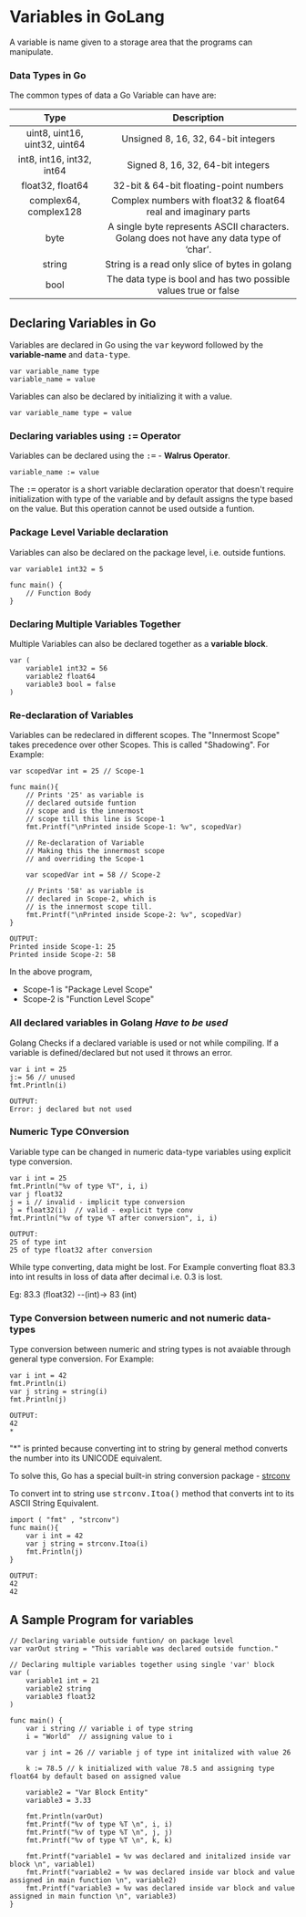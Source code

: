 # Variables in GoLang

A variable is name given to a storage area that the programs can manipulate.

### Data Types in Go

The common types of data a Go Variable can have are:

|             Type              |                                       Description                                        |
| :---------------------------: | :--------------------------------------------------------------------------------------: |
| uint8, uint16, uint32, uint64 |                           Unsigned 8, 16, 32, 64-bit integers                            |
|   int8, int16, int32, int64   |                            Signed 8, 16, 32, 64-bit integers                             |
|       float32, float64        |                          32-bit & 64-bit floating-point numbers                          |
|     complex64, complex128     |             Complex numbers with float32 & float64 real and imaginary parts              |
|             byte              | A single byte represents ASCII characters. Golang does not have any data type of ‘char’. |
|            string             |                      String is a read only slice of bytes in golang                      |
|             bool              |             The data type is bool and has two possible values true or false              |

## **Declaring Variables in Go**

Variables are declared in Go using the <kbd>var</kbd> keyword followed by the **variable-name** and <kbd>data-type</kbd>.

```
var variable_name type   
variable_name = value 
```

Variables can also be declared by initializing it with a value.

```
var variable_name type = value
```

### **Declaring variables using <kbd>:=</kbd> Operator**

Variables can be declared using the <kbd>:=</kbd> - **Walrus Operator**. 

```
variable_name := value
```

The  <kbd>:=</kbd> operator is a short variable declaration operator that doesn't require initialization with type of the variable and by default assigns the type based on the value. But this operation cannot be used outside a funtion.

### **Package Level Variable declaration**

Variables can also be declared on the package level,
i.e. outside funtions.

```
var variable1 int32 = 5  

func main() {                   
    // Function Body
}
```

### **Declaring Multiple Variables Together**

Multiple Variables can also be declared together as a **variable block**.

```
var (
    variable1 int32 = 56
    variable2 float64
    variable3 bool = false
)
```

### **Re-declaration of Variables**

Variables can be redeclared in different scopes. The "Innermost Scope" takes precedence over other Scopes. This is called "Shadowing". For Example:

```
var scopedVar int = 25 // Scope-1 

func main(){                      
	// Prints '25' as variable is   
	// declared outside funtion     
	// scope and is the innermost   
	// scope till this line is Scope-1
	fmt.Printf("\nPrinted inside Scope-1: %v", scopedVar)          
                                   
	// Re-declaration of Variable   
	// Making this the innermost scope
	// and overriding the Scope-1 

	var scopedVar int = 58 // Scope-2 
                                   
	// Prints '58' as variable is   
	// declared in Scope-2, which is
	// is the innermost scope till. 
	fmt.Printf("\nPrinted inside Scope-2: %v", scopedVar)          
} 

OUTPUT:
Printed inside Scope-1: 25
Printed inside Scope-2: 58
```
In the above program,
- Scope-1 is "Package Level Scope"
- Scope-2 is "Function Level Scope"

### **All declared variables in Golang** ***Have to be used***

Golang Checks if a declared variable is used or not while compiling. If a variable is defined/declared but not used it throws an error.

```
var i int = 25
j:= 56 // unused
fmt.Println(i)

OUTPUT:
Error: j declared but not used
```

### **Numeric Type COnversion**

Variable type can be changed in numeric data-type variables using explicit type conversion.

```
var i int = 25
fmt.Println("%v of type %T", i, i)
var j float32
j = i // invalid - implicit type conversion
j = float32(i)  // valid - explicit type conv
fmt.Println("%v of type %T after conversion", i, i)

OUTPUT:
25 of type int
25 of type float32 after conversion   
```
While type converting, data might be lost. For Example converting float 83.3 into int results in loss of data after decimal i.e. 0.3 is lost.

Eg: 83.3 (float32) --(int)-> 83 (int)

### **Type Conversion between numeric and not numeric data-types**

Type conversion between numeric and string types is not
avaiable through general type conversion. For Example:

```
var i int = 42
fmt.Println(i)
var j string = string(i)
fmt.Println(j)

OUTPUT:
42
*
```

"*" is printed because converting int to string by general
method converts the number into its UNICODE equivalent.

To solve this, Go has a special built-in string conversion package - [strconv](https://pkg.go.dev/strconv@go1.17)

To convert int to string use <kbd>strconv.Itoa()</kbd> method that converts int to its ASCII String Equivalent.

```
import ( "fmt" , "strconv")
func main(){ 
    var i int = 42  
    var j string = strconv.Itoa(i) 
    fmt.Println(j) 
} 

OUTPUT: 
42 
42 
```

## A Sample Program for variables

```
// Declaring variable outside funtion/ on package level
var varOut string = "This variable was declared outside function."

// Declaring multiple variables together using single 'var' block
var (
	variable1 int = 21
	variable2 string
	variable3 float32
)

func main() {
	var i string // variable i of type string
	i = "World"  // assigning value to i

	var j int = 26 // variable j of type int initalized with value 26

	k := 78.5 // k initialized with value 78.5 and assigning type float64 by default based on assigned value

	variable2 = "Var Block Entity"
	variable3 = 3.33

	fmt.Println(varOut)
	fmt.Printf("%v of type %T \n", i, i)
	fmt.Printf("%v of type %T \n", j, j)
	fmt.Printf("%v of type %T \n", k, k)

	fmt.Printf("variable1 = %v was declared and initalized inside var block \n", variable1)
	fmt.Printf("variable2 = %v was declared inside var block and value assigned in main function \n", variable2)
	fmt.Printf("variable3 = %v was declared inside var block and value assigned in main function \n", variable3)
}
```